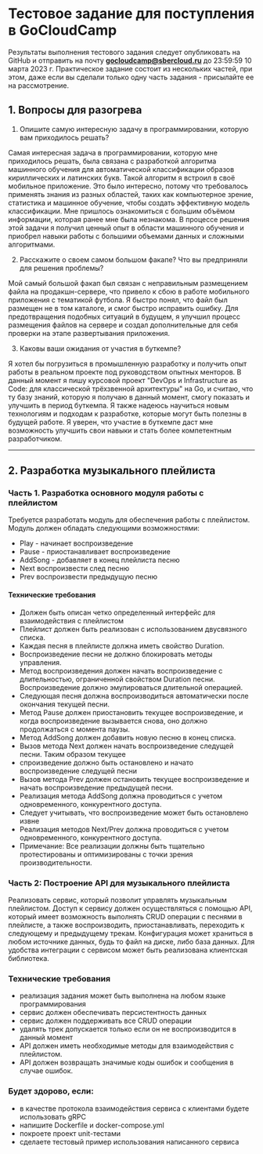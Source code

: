 # Тестовое задание для поступления в GoCloudCamp

Результаты выполнения тестового задания следует опубликовать на GitHub и отправить на почту **gocloudcamp@sbercloud.ru** до 23:59:59 10 марта 2023 г. Практическое задание состоит из нескольких частей, при этом, даже если вы сделали только одну часть задания - присылайте ее на рассмотрение. 

## 1. Вопросы для разогрева

1. Опишите самую интересную задачу в программировании, которую вам приходилось решать?

Самая интересная задача в программировании, которую мне приходилось решать, была связана с разработкой алгоритма машинного обучения для автоматической классификации образов кириллических и латинских букв. Такой алгоритм я встроил в своё мобильное приложение. Это было интересно, потому что требовалось применять знания из разных областей, таких как компьютерное зрение, статистика и машинное обучение, чтобы создать эффективную модель классификации. Мне пришлось ознакомиться с большим объёмом информации, которая ранее мне была незнакома. В процессе решения этой задачи я получил ценный опыт в области машинного обучения и приобрел навыки работы с большими объемами данных и сложными алгоритмами.

2. Расскажите о своем самом большом факапе? Что вы предприняли для решения проблемы?

Мой самый большой факап был связан с неправильным размещением файла на продакшн-сервере, что привело к сбою в работе мобильного приложения с тематикой футбола. Я быстро понял, что файл был размещен не в том каталоге, и смог быстро исправить ошибку. Для предотвращения подобных ситуаций в будущем, я улучшил процесс размещения файлов на сервере и создал дополнительные для себя проверки на этапе развертывания приложения.

3. Каковы ваши ожидания от участия в буткемпе?

Я хотел бы погрузиться в промышленную разработку и получить опыт работы в реальном проекте под руководством опытных менторов. В данный момент я пишу курсовой проект "DevOps и Infrastructure as Code: для классической трёхзвенной архитектуры" на Go, и считаю, что ту базу знаний, которую я получаю в данный момент, смогу показать и улучшить в период буткемпа. Я также надеюсь научиться новым технологиям и подходам к разработке, которые могут быть полезны в будущей работе. Я уверен, что участие в буткемпе даст мне возможность улучшить свои навыки и стать более компетентным разработчиком.

---

## 2. Разработка музыкального плейлиста

### Часть 1. Разработка основного модуля работы с плейлистом

Требуется разработать модуль для обеспечения работы с плейлистом. Модуль должен обладать следующими возможностями:
 - Play - начинает воспроизведение
 - Pause - приостанавливает воспроизведение
 - AddSong - добавляет в конец плейлиста песню
 - Next воспроизвести след песню
 - Prev воспроизвести предыдущую песню

#### Технические требования

 - Должен быть описан четко определенный интерфейс для взаимодействия с плейлистом
 - Плейлист должен быть реализован с использованием двусвязного списка.
 - Каждая песня в плейлисте должна иметь свойство Duration.
 - Воспроизведение песни не должно блокировать методы управления.
 - Метод воспроизведения должен начать воспроизведение с длительностью, ограниченной свойством Duration песни. Воспроизведение должно эмулироваться длительной операцией.
 - Следующая песня должна воспроизводиться автоматически после окончания текущей песни.
 - Метод Pause должен приостановить текущее воспроизведение, и когда воспроизведение вызывается снова, оно должно продолжаться с момента паузы.
 - Метод AddSong должен добавить новую песню в конец списка.
 - Вызов метода Next должен начать воспроизведение следущей песни. Таким образом текущее
 - спроизведение должно быть остановлено и начато воспроизведение следущей песни 
 - Вызов метода Prev должен остановить текущее воспроизведение и начать воспроизведение предыдущей песни.
 - Реализация метода AddSong должна проводиться с учетом одновременного, конкурентного доступа.
 - Следует учитывать, что воспроизведение может быть остановлено извне 
 - Реализация методов Next/Prev должна проводиться с учетом одновременного, конкурентного доступа.
 - Примечание: Все реализации должны быть тщательно протестированы и оптимизированы с точки зрения производительности.

### Часть 2: Построение API для музыкального плейлиста

Реализовать сервис, который позволит управлять музыкальным плейлистом. Доступ к сервису должен осуществляться с помощью API, который имеет возможность выполнять CRUD операции с песнями в плейлисте, а также воспроизводить, приостанавливать, переходить к следующему и предыдущему трекам. Конфигурация может храниться в любом источнике данных, будь то файл на диске, либо база данных. Для удобства интеграции с сервисом может быть реализована клиентская библиотека.

### Технические требования

* реализация задания может быть выполнена на любом языке программирования
* сервис должен обеспечивать персистентность данных
* сервис должен поддерживать все CRUD операции 
* удалять трек допускается только если он не воспроизводится в данный момент
* API должен иметь необходимые методы для взаимодействия с плейлистом.
* API должен возвращать значимые коды ошибок и сообщения в случае ошибок.


### Будет здорово, если:
* в качестве протокола взаимодействия сервиса с клиентами будете использовать gRPC
* напишите Dockerfile и docker-compose.yml
* покроете проект unit-тестами
* сделаете тестовый пример использования написанного сервиса
